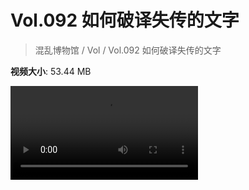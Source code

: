 # Vol.092 如何破译失传的文字

> 混乱博物馆 / Vol / Vol.092 如何破译失传的文字

**视频大小**: 53.44 MB

<div class="video"><video src="https://file.hsyhx.top/video/混乱博物馆/Vol/092.mp4" controls preload>🤔 您的浏览器不支持 video 标签</video></div>